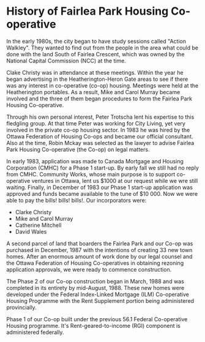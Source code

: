 # History of Fairlea Park Housing Co-operative

In the early 1980s, the city began to have study sessions called "Action Walkley". They wanted to find out from the people in the area what could be done with the land South of Fairlea Crescent, which was owned by the National Capital Commission (NCC) at the time.

Clake Christy was in attendance at these meetings. Within the year he began advertising in the Heatherington-Heron Gate areas to see if there was any interest in co-operative (co-op) housing. Meetings were held at the Heatherington portables. As a result, Mike and Carol Murray became involved and the three of them began procedures to form the Fairlea Park Housing Co-operative.

Through his own personal interest, Peter Trotscha lent his expertise to this fledgling group. At that time Peter was working for City Living, yet very involved in the private co-op housing sector. In 1983 he was hired by the Ottawa Federation of Housing Co-ops and became our official consultant. Also at the time, Robin Mckay was selected as the lawyer to advise Fairlea Park Housing Co-operative (the Co-op) on legal matters.

In early 1983, application was made to Canada Mortgage and Housing Corporation (CMHC) for a Phase 1 start-up. By early fall we still had no reply from CMHC. Community Works, whose main purpose is to support co-operative ventures in Ottawa, lent us $1000 at our request while we wre still waiting. Finally, in December of 1983 our Phase 1 start-up application was approved and funds became available to the tune of $10 000. Now we were able to pay the bills! bills! bills!.
Our incorporators were:

* Clarke Christy
* Mike and Carol Murray
* Catherine Mitchell
* David Wales

A second parcel of land that boarders the Fairlea Park and our Co-op was purchased in December, 1987 with the intentions of creating 33 new town homes. After an enormous amount of work done by our legal counsel and the Ottawa Federation of Housing Co-operatives in obtaining rezoning application approvals, we were ready to commence construction.

The Phase 2 of our Co-op construction began in March, 1988 and was completed in its entirety by mid-August, 1988. These new homes were developed under the Federal Index-Linked Mortgage (ILM) Co-operative Housing Programme with the Rent Supplement portion being administered provincially.

Phase 1 of our Co-op built under the previous 56.1 Federal Co-operative Housing programme. It's Rent-geared-to-income (RGI) component is administered federally.  